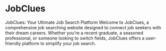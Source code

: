 # JobClues
 JobClues: Your Ultimate Job Search Platform Welcome to JobClues, a comprehensive job searching website designed to connect job seekers with their dream careers. Whether you’re a recent graduate, a seasoned professional, or someone looking to switch fields, JobClues offers a user-friendly platform to simplify your job search.
